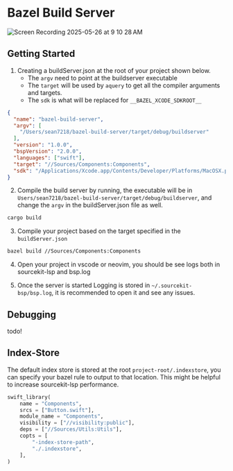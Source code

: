 # Bazel Build Server

![Screen Recording 2025-05-26 at 9 10 28 AM](https://github.com/user-attachments/assets/a5d7e248-9f5a-4149-bfe3-065a592d5fba)


## Getting Started

1. Creating a buildServer.json at the root of your project shown below. 
    - The `argv` need to point at the buildserver executable
    - The `target` will be used by `aquery` to get all the compiler arguments and targets. 
    - The `sdk` is what will be replaced for `__BAZEL_XCODE_SDKROOT__`

```json
{
  "name": "bazel-build-server",
  "argv": [
    "/Users/sean7218/bazel-build-server/target/debug/buildserver"
  ],
  "version": "1.0.0",  
  "bspVersion": "2.0.0",
  "languages": ["swift"],
  "target": "//Sources/Components:Components",
  "sdk": "/Applications/Xcode.app/Contents/Developer/Platforms/MacOSX.platform/Developer/SDKs/MacOSX.sdk"
}
```

2. Compile the build server by running, the executable will be in `Users/sean7218/bazel-build-server/target/debug/buildserver`, 
and change the `argv` in the buildServer.json file as well. 

```bash
cargo build
```

3. Compile your project based on the target specified in the `buildServer.json`

```bash
bazel build //Sources/Components:Components
```

4. Open your project in vscode or neovim, you should be see logs both in sourcekit-lsp and bsp.log

5. Once the server is started Logging is stored in `~/.sourcekit-bsp/bsp.log`, it is recommended to open it and see any issues.

## Debugging

todo!

## Index-Store

The default index store is stored at the root `project-root/.indexstore`, you can specify your bazel rule to output to that location.
This might be helpful to increase sourcekit-lsp performance. 

```python
swift_library(
    name = "Components",
    srcs = ["Button.swift"],
    module_name = "Components",
    visibility = ["//visibility:public"],
    deps = ["//Sources/Utils:Utils"],
    copts = [
        "-index-store-path",
        "./.indexstore",
    ],
)
```





